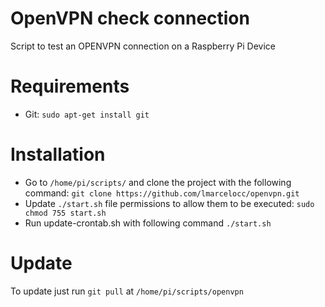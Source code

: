 # OpenVPN check connection

Script to test an OPENVPN connection on a Raspberry Pi Device

# Requirements

- Git: `sudo apt-get install git`

# Installation

- Go to `/home/pi/scripts/` and clone the project with the following command:
  `git clone https://github.com/lmarcelocc/openvpn.git`
- Update `./start.sh` file permissions to allow them to be executed: `sudo chmod 755 start.sh`
- Run update-crontab.sh with following command `./start.sh`

# Update

To update just run `git pull` at `/home/pi/scripts/openvpn`
